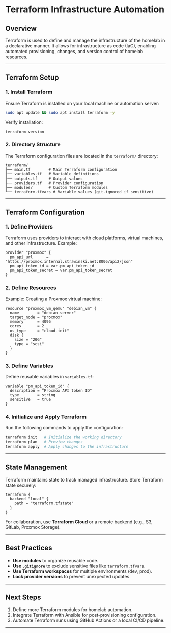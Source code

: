 # Terraform Infrastructure Automation

## Overview

Terraform is used to define and manage the infrastructure of the homelab in a declarative manner. It allows for infrastructure as code (IaC), enabling automated provisioning, changes, and version control of homelab resources.

---

## Terraform Setup

### **1. Install Terraform**

Ensure Terraform is installed on your local machine or automation server:

```sh
sudo apt update && sudo apt install terraform -y
```

Verify installation:

```sh
terraform version
```

### **2. Directory Structure**

The Terraform configuration files are located in the `terraform/` directory:

```text
terraform/
├── main.tf        # Main Terraform configuration
├── variables.tf   # Variable definitions
├── outputs.tf     # Output values
├── providers.tf   # Provider configuration
├── modules/       # Custom Terraform modules
└── terraform.tfvars # Variable values (git-ignored if sensitive)
```

---

## Terraform Configuration

### **1. Define Providers**

Terraform uses providers to interact with cloud platforms, virtual machines, and other infrastructure. Example:

```hcl
provider "proxmox" {
  pm_api_url      = "https://proxmox.internal.strawinski.net:8006/api2/json"
  pm_api_token_id = var.pm_api_token_id
  pm_api_token_secret = var.pm_api_token_secret
}
```

### **2. Define Resources**

Example: Creating a Proxmox virtual machine:

```hcl
resource "proxmox_vm_qemu" "debian_vm" {
  name        = "debian-server"
  target_node = "proxmox"
  memory      = 4096
  cores       = 2
  os_type     = "cloud-init"
  disk {
    size = "20G"
    type = "scsi"
  }
}
```

### **3. Define Variables**

Define reusable variables in `variables.tf`:

```hcl
variable "pm_api_token_id" {
  description = "Proxmox API token ID"
  type        = string
  sensitive   = true
}
```

### **4. Initialize and Apply Terraform**

Run the following commands to apply the configuration:

```sh
terraform init   # Initialize the working directory
terraform plan   # Preview changes
terraform apply  # Apply changes to the infrastructure
```

---

## State Management

Terraform maintains state to track managed infrastructure. Store Terraform state securely:

```hcl
terraform {
  backend "local" {
    path = "terraform.tfstate"
  }
}
```

For collaboration, use **Terraform Cloud** or a remote backend (e.g., S3, GitLab, Proxmox Storage).

---

## Best Practices

- **Use modules** to organize reusable code.
- **Use `.gitignore`** to exclude sensitive files like `terraform.tfvars`.
- **Use Terraform workspaces** for multiple environments (dev, prod).
- **Lock provider versions** to prevent unexpected updates.

---

## Next Steps

1. Define more Terraform modules for homelab automation.
2. Integrate Terraform with Ansible for post-provisioning configuration.
3. Automate Terraform runs using GitHub Actions or a local CI/CD pipeline.

---
